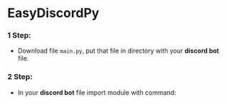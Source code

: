 # EasyDiscordPy

### 1 Step:
- Download file `main.py`, put that file in directory with your **discord bot** file.

### 2 Step:
- In your **discord bot** file import module with command:
